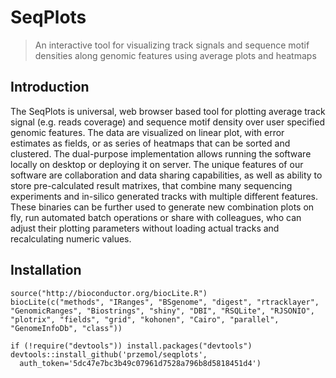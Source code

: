 SeqPlots
========

> An interactive tool for visualizing track signals and sequence motif densities along genomic features using average plots and heatmaps


## Introduction
The SeqPlots is universal, web browser based tool for plotting
average track signal (e.g. reads coverage) and sequence motif density over
user specified genomic features. The data are visualized on linear plot,
with error estimates as fields, or as series of heatmaps that can be sorted
and clustered. The dual-purpose implementation allows running the software
locally on desktop or deploying it on server. The unique features of our
software are collaboration and data sharing capabilities, as well as
ability to store pre-calculated result matrixes, that combine many
sequencing experiments and in-silico generated tracks with multiple
different features. These binaries can be further used to generate new
combination plots on fly, run automated batch operations or share with
colleagues, who can adjust their plotting parameters without loading actual
tracks and recalculating numeric values.

## Installation
```{r}
source("http://bioconductor.org/biocLite.R")
biocLite(c("methods", "IRanges", "BSgenome", "digest", "rtracklayer", "GenomicRanges", "Biostrings", "shiny", "DBI", "RSQLite", "RJSONIO", "plotrix", "fields", "grid", "kohonen", "Cairo", "parallel", "GenomeInfoDb", "class"))

if (!require("devtools")) install.packages("devtools")
devtools::install_github('przemol/seqplots', 
  auth_token='5dc47e7bc3b49c07961d7528a796b8d5818451d4')
```

